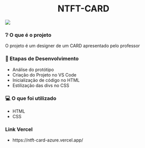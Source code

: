 <h1 align="center">NTFT-CARD</h1>
<div><img src="https://user-images.githubusercontent.com/86062663/189162753-bc4e4205-e56a-440f-8573-8eb6d838a353.png"></div>


<h3>❔ O que é o projeto</h3>
<p>O projeto é um designer de um CARD apresentado pelo professor<p>
  
<h3>📝 Etapas de Desenvolvimento</h3>
<ul>
  <li>Análise do protótipo</li>
  <li>Criação do Projeto no VS Code</li>
  <li>Inicialização de código no HTML</li>
  <li>Estilização das divs no CSS</li>
</ul>

<h3>💻 O que foi utilizado</h3>
<ul>
  <li>HTML</li>
  <li>CSS</li>
</ul>

<h3>Link Vercel</h3>
<ul>
  <li>https://ntft-card-azure.vercel.app/</li>
</ul>
